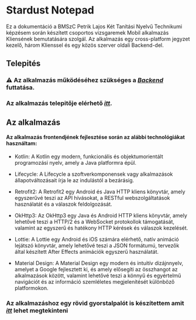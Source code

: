 # Stardust Notepad
Ez a dokumentáció a BMSzC Petrik Lajos Két Tanítási Nyelvű Technikumi képzésem során készített csoportos vizsgaremek Mobil alkalmazás Kliensének bemutatására szolgál. Az alkalmazás egy cross-platform jegyzet kezelő, három Klienssel és egy közös szerver oldali Backend-del.

## Telepités
### ⚠ Az alkalmazás működéséhez szükséges a <a href="https://github.com/blaiseludvig/stardust-backend">*Backend*</a> futtatása.
### Az alkalmazás telepitője elérhető <a href="https://www.dropbox.com/s/s3eae3ewo3sq3zp/app-debug.apk?dl=0" target="_blank">*itt*</a>.

## Az alkalmazás
#### Az alkalmazás frontendjének fejlesztése során az alábbi technológiákat használtam:

+ Kotlin: A Kotlin egy modern, funkcionális és objektumorientált programozási nyelv, amely a Java platformra épül.

+ Lifecycle: A Lifecycle a szoftverkomponensek vagy alkalmazások állapotváltozásait írja le az indulástól a bezárásig.

+ Retrofit2: A Retrofit2 egy Android és Java HTTP kliens könyvtár, amely egyszerűvé teszi az API hívásokat, a RESTful webszolgáltatások használatát és a válaszok feldolgozását.

+ OkHttp3: Az OkHttp3 egy Java és Android HTTP kliens könyvtár, amely lehetővé teszi a HTTP/2 és a WebSocket protokollok támogatását, valamint az egyszerű és hatékony HTTP kérések és válaszok kezelését.

+ Lottie: A Lottie egy Android és iOS számára elérhető, natív animáció lejátszó könyvtár, amely lehetővé teszi a JSON formátumú, tervezők által készített After Effects animációk egyszerű használatát.

+ Material Design: A Material Design egy modern és intuitív dizájnnyelv, amelyet a Google fejlesztett ki, és amely elősegíti az összhangot az alkalmazások között, valamint lehetővé teszi a könnyű és egyértelmű navigációt és az információ szemléletes megjelenítését különböző platformokon.

### Az alkalmazáshoz egy rövid gyorstalpalót is készítettem amit [*itt*](https://www.canva.com/design/DAFhOxpbCZE/hvtPHXAKnPlAy-KXe9UMlw/view?website#2:stardust-notepad) lehet megtekinteni
